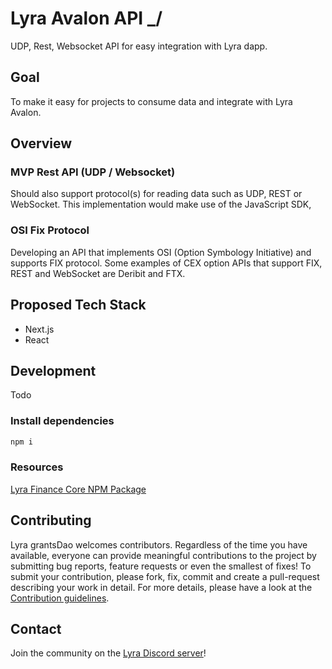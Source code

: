 # Lyra Avalon API _/
UDP, Rest, Websocket API for easy integration with Lyra dapp.

## Goal 
To make it easy for projects to consume data and integrate with Lyra Avalon.

## Overview
### MVP Rest API (UDP / Websocket)
Should also support protocol(s) for reading data such as UDP, REST or WebSocket.
This implementation would make use of the JavaScript SDK,

### OSI Fix Protocol
Developing an API that implements OSI (Option Symbology Initiative) and supports FIX protocol.  Some examples of CEX option APIs that support FIX, REST and WebSocket are Deribit and FTX.

## Proposed Tech Stack
- Next.js
- React

## Development
Todo

### Install dependencies

```bash
npm i
```

### Resources

[Lyra Finance Core NPM Package](https://www.npmjs.com/package/@lyrafinance/core)

## Contributing

Lyra grantsDao welcomes contributors. Regardless of the time you have available, everyone can provide meaningful contributions to the project by submitting bug reports, feature requests or even the smallest of fixes! To submit your contribution, please fork, fix, commit and create a pull-request describing your work in detail. For more details, please have a look at the [Contribution guidelines](https://github.com/Lyra-Grants/docs/blob/main/CONTRIBUTING.md).

## Contact

Join the community on the [Lyra Discord server](https://https://discord.gg/lyra)!
